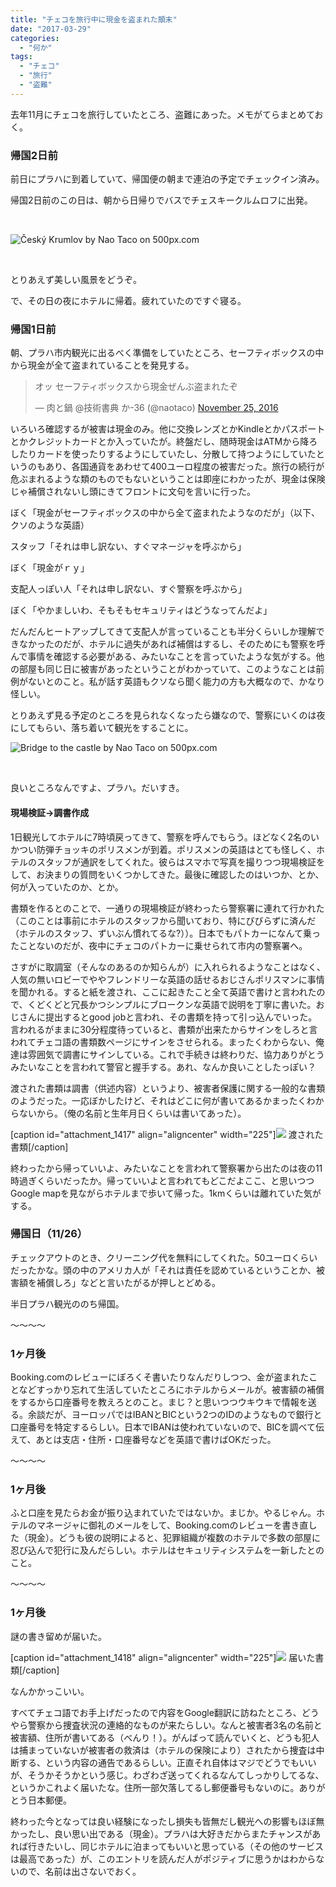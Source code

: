 ```yaml
---
title: "チェコを旅行中に現金を盗まれた顛末"
date: "2017-03-29"
categories: 
  - "何か"
tags: 
  - "チェコ"
  - "旅行"
  - "盗難"
---
```


去年11月にチェコを旅行していたところ、盗難にあった。メモがてらまとめておく。

### 帰国2日前

前日にプラハに到着していて、帰国便の朝まで連泊の予定でチェックイン済み。

帰国2日前のこの日は、朝から日帰りでバスでチェスキークルムロフに出発。

 

![Český Krumlov by Nao Taco on 500px.com](https://drscdn.500px.org/photo/186262663/m%3D900/6a1ad56497d4b06afefcb921851bfb9f)

 

<script type="text/javascript" src="https://500px.com/embed.js"></script>

とりあえず美しい風景をどうぞ。

で、その日の夜にホテルに帰着。疲れていたのですぐ寝る。

### 帰国1日前

朝、プラハ市内観光に出るべく準備をしていたところ、セーフティボックスの中から現金が全て盗まれていることを発見する。

<blockquote class="twitter-tweet" data-lang="en"><p dir="ltr" lang="ja">オッ セーフティボックスから現金ぜんぶ盗まれたぞ</p>— 肉と鍋 @技術書典 か-36 (@naotaco) <a href="https://twitter.com/naotaco/status/802091906683506689">November 25, 2016</a></blockquote>

<script async src="//platform.twitter.com/widgets.js" charset="utf-8"></script>

いろいろ確認するが被害は現金のみ。他に交換レンズとかKindleとかパスポートとかクレジットカードとか入っていたが。終盤だし、随時現金はATMから降ろしたりカードを使ったりするようにしていたし、分散して持つようにしていたというのもあり、各国通貨をあわせて400ユーロ程度の被害だった。旅行の続行が危ぶまれるような類のものでもないということは即座にわかったが、現金は保険じゃ補償されないし頭にきてフロントに文句を言いに行った。

ぼく「現金がセーフティボックスの中から全て盗まれたようなのだが」（以下、クソのような英語）

スタッフ「それは申し訳ない、すぐマネージャを呼ぶから」

ぼく「現金がｒｙ」

支配人っぽい人「それは申し訳ない、すぐ警察を呼ぶから」

ぼく「やかましいわ、そもそもセキュリティはどうなってんだよ」

だんだんヒートアップしてきて支配人が言っていることも半分くらいしか理解できなかったのだが、ホテルに過失があれば補償はするし、そのためにも警察を呼んで事情を確認する必要がある、みたいなことを言っていたような気がする。他の部屋も同じ日に被害があったということがわかっていて、このようなことは前例がないとのこと。私が話す英語もクソなら聞く能力の方も大概なので、かなり怪しい。

とりあえず見る予定のところを見られなくなったら嫌なので、警察にいくのは夜にしてもらい、落ち着いて観光をすることに。

![Bridge to the castle by Nao Taco on 500px.com](https://drscdn.500px.org/photo/188498859/m%3D900/62f1e185ce9203c2d7f2f0fe03ed4bd9)

 

<script type="text/javascript" src="https://500px.com/embed.js"></script>

良いところなんですよ、プラハ。だいすき。

#### 現場検証→調書作成

1日観光してホテルに7時頃戻ってきて、警察を呼んでもらう。ほどなく2名のいかつい防弾チョッキのポリスメンが到着。ポリスメンの英語はとても怪しく、ホテルのスタッフが通訳をしてくれた。彼らはスマホで写真を撮りつつ現場検証をして、お決まりの質問をいくつかしてきた。最後に確認したのはいつか、とか、何が入っていたのか、とか。

書類を作るとのことで、一通りの現場検証が終わったら警察署に連れて行かれた（このことは事前にホテルのスタッフから聞いており、特にびびらずに済んだ（ホテルのスタッフ、ずいぶん慣れてるな?））。日本でもパトカーになんて乗ったことないのだが、夜中にチェコのパトカーに乗せられて市内の警察署へ。

さすがに取調室（そんなのあるのか知らんが）に入れられるようなことはなく、人気の無いロビーでややフレンドリーな英語の話せるおじさんポリスマンに事情を聞かれる。すると紙を渡され、ここに起きたこと全て英語で書けと言われたので、くどくどと冗長かつシンプルにブロークンな英語で説明を丁寧に書いた。おじさんに提出するとgood jobと言われ、その書類を持って引っ込んでいった。言われるがままに30分程度待っていると、書類が出来たからサインをしろと言われてチェコ語の書類数ページにサインをさせられる。まったくわからない、俺達は雰囲気で調書にサインしている。これで手続きは終わりだ、協力ありがとうみたいなことを言われて警官と握手する。あれ、なんか良いことしたっぽい？

渡された書類は調書（供述内容）というより、被害者保護に関する一般的な書類のようだった。一応ぼかしたけど、それはどこに何が書いてあるかまったくわからないから。（俺の名前と生年月日くらいは書いてあった）。

\[caption id="attachment\_1417" align="aligncenter" width="225"\][![](https://blog.naotaco.com/assets/images/posts/2017/03/WP_20170330_00_22_39_Rich-225x300.jpg)](https://blog.naotaco.com/assets/images/posts/2017/03/WP_20170330_00_22_39_Rich.jpg) 渡された書類\[/caption\]

終わったから帰っていいよ、みたいなことを言われて警察署から出たのは夜の11時過ぎくらいだったか。帰っていいよと言われてもどこだよここ、と思いつつGoogle mapを見ながらホテルまで歩いて帰った。1kmくらいは離れていた気がする。

### 帰国日（11/26）

チェックアウトのとき、クリーニング代を無料にしてくれた。50ユーロくらいだったかな。頭の中のアメリカ人が「それは責任を認めているということか、被害額を補償しろ」などと言いたがるが押しとどめる。

半日プラハ観光ののち帰国。

～～～～

### 1ヶ月後

Booking.comのレビューにぼろくそ書いたりなんだりしつつ、金が盗まれたことなどすっかり忘れて生活していたところにホテルからメールが。被害額の補償をするから口座番号を教えろとのこと。まじ？と思いつつウキウキで情報を送る。余談だが、ヨーロッパではIBANとBICという2つのIDのようなもので銀行と口座番号を特定するらしい。日本でIBANは使われていないので、BICを調べて伝えて、あとは支店・住所・口座番号などを英語で書けばOKだった。

～～～～

### 1ヶ月後

ふと口座を見たらお金が振り込まれていたではないか。まじか。やるじゃん。ホテルのマネージャに御礼のメールをして、Booking.comのレビューを書き直した（現金）。どうも彼の説明によると、犯罪組織が複数のホテルで多数の部屋に忍び込んで犯行に及んだらしい。ホテルはセキュリティシステムを一新したとのこと。

～～～～

### 1ヶ月後

謎の書き留めが届いた。

\[caption id="attachment\_1418" align="aligncenter" width="225"\][![](https://blog.naotaco.com/assets/images/posts/2017/03/WP_20170330_00_23_45_Rich-225x300.jpg)](https://blog.naotaco.com/assets/images/posts/2017/03/WP_20170330_00_23_45_Rich.jpg) 届いた書類\[/caption\]

なんかかっこいい。

すべてチェコ語でお手上げだったので内容をGoogle翻訳に訪ねたところ、どうやら警察から捜査状況の連絡的なものが来たらしい。なんと被害者3名の名前と被害額、住所が書いてある（べんり！）。がんばって読んでいくと、どうも犯人は捕まっていないが被害者の救済は（ホテルの保険により）されたから捜査は中断する、という内容の通告であるらしい。正直それ自体はマジでどうでもいいが、そうかそうかという感じ。わざわざ送ってくれるなんてしっかりしてるな、というかこれよく届いたな。住所一部欠落してるし郵便番号もないのに。ありがとう日本郵便。

終わった今となっては良い経験になったし損失も皆無だし観光への影響もほぼ無かったし、良い思い出である（現金）。プラハは大好きだからまたチャンスがあれば行きたいし、同じホテルに泊まってもいいと思っている（その他のサービスは最高であった）が、このエントリを読んだ人がポジティブに思うかはわからないので、名前は出さないでおく。
